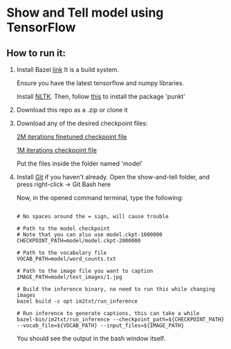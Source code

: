 # Show and Tell model using TensorFlow

## How to run it:

1) Install Bazel [link](https://docs.bazel.build/versions/master/install.html) It is a build system.

	Ensure you have the latest tensorflow and numpy libraries.

	Install [NLTK](http://www.nltk.org/install.html). Then, follow [this](http://www.nltk.org/data.html) to install the package 'punkt'

2) Download this repo as a .zip or clone it

3) Download any of the desired checkpoint files:

	[2M iterations finetuned checkpoint file](https://drive.google.com/open?id=1oWyegL4Z-rMlDGsYa3hIBma3tojdhZ9u)
	
	[1M iterations checkpoint file](https://drive.google.com/open?id=1lOf3kEzM4aI_a9NmogosID4WQMIOTdEp)
	
	Put the files inside the folder named 'model'

4) Install [Git](https://git-scm.com/) if you haven't already. Open the show-and-tell folder, and press right-click -> Git Bash here

	Now, in the opened command terminal, type the following:
	
	```
	
	# No spaces around the = sign, will cause trouble
	
	# Path to the model checkpoint
	# Note that you can also use model.ckpt-1000000
	CHECKPOINT_PATH=model/model.ckpt-2000000
	
	# Path to the vocabulary file
	VOCAB_PATH=model/word_counts.txt
	
	# Path to the image file you want to caption
	IMAGE_PATH=model/test_images/1.jpg

	# Build the inference binary, no need to run this while changing images
	bazel build -c opt im2txt/run_inference

	# Run inference to generate captions, this can take a while
	bazel-bin/im2txt/run_inference --checkpoint_path=${CHECKPOINT_PATH} --vocab_file=${VOCAB_PATH} --input_files=${IMAGE_PATH}
	
	```
	
	You should see the output in the bash window itself.
